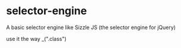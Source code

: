 # selector-engine
A basic selector engine like Sizzle JS (the selector engine for jQuery)

use it the way _(".class")
